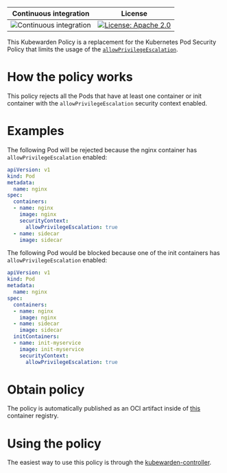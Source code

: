
 Continuous integration | License
 -----------------------|--------
![Continuous integration](https://github.com/kubewarden/psp-allow-privilege-escalation/workflows/Continuous%20integration/badge.svg) | [![License: Apache 2.0](https://img.shields.io/badge/License-Apache2.0-brightgreen.svg)](https://opensource.org/licenses/Apache-2.0)

This Kubewarden Policy is a replacement for the Kubernetes Pod Security Policy
that limits the usage of the [`allowPrivilegeEscalation`](https://kubernetes.io/docs/tasks/configure-pod-container/security-context/).

# How the policy works

This policy rejects all the Pods that have at least one container or
init container with the `allowPrivilegeEscalation` security context
enabled.

# Examples

The following Pod will be rejected because the nginx container has
`allowPrivilegeEscalation` enabled:

```yaml
apiVersion: v1
kind: Pod
metadata:
  name: nginx
spec:
  containers:
  - name: nginx
    image: nginx
    securityContext:
      allowPrivilegeEscalation: true
  - name: sidecar
    image: sidecar
```

The following Pod would be blocked because one of the init containers
has `allowPrivilegeEscalation` enabled:

```yaml
apiVersion: v1
kind: Pod
metadata:
  name: nginx
spec:
  containers:
  - name: nginx
    image: nginx
  - name: sidecar
    image: sidecar
  initContainers:
  - name: init-myservice
    image: init-myservice
    securityContext:
      allowPrivilegeEscalation: true
```
# Obtain policy

The policy is automatically published as an OCI artifact inside of
[this](https://github.com/orgs/kubewarden/packages/container/package/policies%2Fpsp-allow-privilege-escalation)
container registry.

# Using the policy

The easiest way to use this policy is through the [kubewarden-controller](https://github.com/kubewarden/kubewarden-controller).
